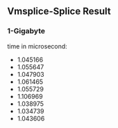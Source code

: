 ## Vmsplice-Splice Result


### 1-Gigabyte

time in microsecond:

- 1.045166
- 1.055647
- 1.047903
- 1.061465
- 1.055729
- 1.106969
- 1.038975
- 1.034739
- 1.043606
